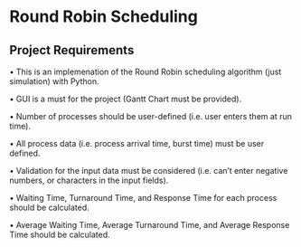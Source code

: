 # Round Robin Scheduling

## Project Requirements

• This is an implemenation of the Round Robin scheduling algorithm (just simulation) with Python.

• GUI is a must for the project (Gantt Chart must be provided).

• Number of processes should be user-defined (i.e. user enters them at run time). 

• All process data (i.e. process arrival time, burst time) must be user defined.

• Validation for the input data must be considered (i.e. can’t enter negative numbers, or characters in the input fields). 

• Waiting Time, Turnaround Time, and Response Time for each process should be calculated. 

• Average Waiting Time, Average Turnaround Time, and Average Response Time should be calculated.
